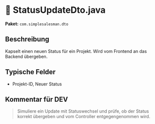 # 📄 StatusUpdateDto.java

**Paket:** `com.simplesalesman.dto`

## Beschreibung
Kapselt einen neuen Status für ein Projekt. Wird vom Frontend an das Backend übergeben.

## Typische Felder
- Projekt-ID, Neuer Status

## Kommentar für DEV
> Simuliere ein Update mit Statuswechsel und prüfe, ob der Status korrekt übergeben und vom Controller entgegengenommen wird.